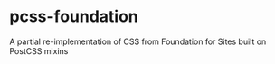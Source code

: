 # pcss-foundation
A partial re-implementation of CSS from Foundation for Sites built on PostCSS mixins
